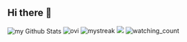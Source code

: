 ## Hi there 👋
<img align="center" src="https://github-readme-stats.vercel.app/api?username=kirillprogrammertop1gg&include_all_commits=true&count_private=true&show_icons=true&line_height=20&title_color=2B5BBD&icon_color=1124BB&text_color=A1A1A1&bg_color=0,000000,130F40" alt="my Github Stats"/>
<img src="https://github-readme-stats.vercel.app/api/top-langs?username=kirillprogrammertop1gg&show_icons=true&locale=en&layout=compact&theme=chartreuse-dark" alt="ovi" />
<img src="https://github-readme-streak-stats.herokuapp.com/?user=kirillprogrammertop1gg&theme=tokyonight" alt="mystreak"/>
<img src="https://github-profile-trophy.vercel.app/?username=kirillprogrammertop1gg&theme=juicyfresh&no-bg=true" />
<img src="https://komarev.com/ghpvc/?username=kirillprogrammertop1gg&color=brightgreen" alt="watching_count" />
